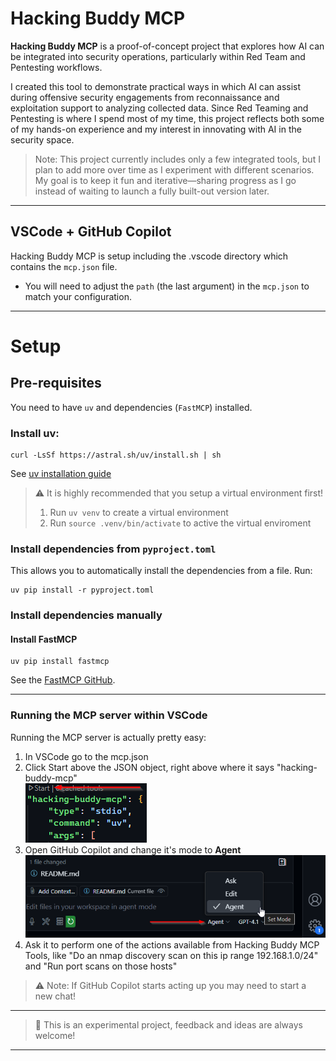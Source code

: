 # Hacking Buddy MCP

**Hacking Buddy MCP** is a proof-of-concept project that explores how AI can be integrated into security operations, particularly within Red Team and Pentesting workflows. 

I created this tool to demonstrate practical ways in which AI can assist during offensive security engagements from reconnaissance and exploitation support to analyzing collected data. Since Red Teaming and Pentesting is where I spend most of my time, this project reflects both some of my hands-on experience and my interest in innovating with AI in the security space.

> Note: This project currently includes only a few integrated tools, but I plan to add more over time as I experiment with different scenarios. My goal is to keep it fun and iterative—sharing progress as I go instead of waiting to launch a fully built-out version later.
    
---    
## VSCode + GitHub Copilot
Hacking Buddy MCP is setup including the .vscode directory which contains the `mcp.json` file.
- You will need to adjust the `path` (the last argument) in the `mcp.json` to match your configuration.

---    
# Setup
## Pre-requisites
You need to have `uv` and dependencies (`FastMCP`) installed.

### Install uv:
```shell
curl -LsSf https://astral.sh/uv/install.sh | sh
```
See [uv installation guide](https://docs.astral.sh/uv/getting-started/installation/)

> ⚠️ It is highly recommended that you setup a virtual environment first!
> 1. Run `uv venv` to create a virtual environment
> 2. Run `source .venv/bin/activate` to active the virtual enviroment 

### Install dependencies from `pyproject.toml`
This allows you to automatically install the dependencies from a file. Run:
```shell
uv pip install -r pyproject.toml
```

### Install dependencies manually
#### Install FastMCP
```shell
uv pip install fastmcp
```
See the [FastMCP GitHub](https://github.com/jlowin/fastmcp).

---   
### Running the MCP server within VSCode
Running the MCP server is actually pretty easy:
1. In VSCode go to the mcp.json
2. Click Start above the JSON object, right above where it says "hacking-buddy-mcp"   
![Starting MCP Server](.img/MCP-Start.png)   
3. Open GitHub Copilot and change it's mode to **Agent**   
![Change GitHub Copilot to Agent Mode](.img/ChangeToAgentMode.png)   
4. Ask it to perform one of the actions available from Hacking Buddy MCP Tools, like "Do an nmap discovery scan on this ip range 192.168.1.0/24" and "Run port scans on those hosts"
> ⚠ Note: If GitHub Copilot starts acting up you may need to start a new chat!

---    

> 🚧 This is an experimental project, feedback and ideas are always welcome!

---    
